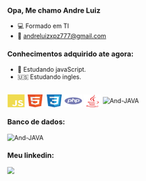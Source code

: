 ### Opa, Me chamo Andre Luiz
- 💻 Formado em TI
- 📧 andreluizxpz777@gmail.com
   
### Conhecimentos adquirido ate agora:


- 💬 Estudando javaScript.
- 🇺🇸 Estudando ingles.

<div style="display: inline_block"><br>
   <img align="center" alt="And-Js" height="30" width="40" src="https://raw.githubusercontent.com/devicons/devicon/master/icons/javascript/javascript-plain.svg">
   <img align="center" alt="And-HTML" height="30" width="40" src="https://raw.githubusercontent.com/devicons/devicon/master/icons/html5/html5-original.svg">
   <img align="center" alt="And-CSS" height="30" width="40" src="https://raw.githubusercontent.com/devicons/devicon/master/icons/css3/css3-original.svg">
   <img align="center" alt="And-PHP" height="30" width="40" src="https://raw.githubusercontent.com/devicons/devicon/master/icons/php/php-plain.svg">
   <img align="center" alt="And-JAVA" height="30" width="40" src="https://raw.githubusercontent.com/devicons/devicon/master/icons/java/java-plain.svg">
   <img align="center" alt="And-JAVA" height="30" width="40" src="https://cdn.jsdelivr.net/gh/devicons/devicon/icons/mysql/mysql-original-wordmark.svg" />

  ### Banco de dados:
   <img align="center" alt="And-JAVA" height="30" width="40" src="https://cdn.jsdelivr.net/gh/devicons/devicon/icons/mysql/mysql-original-wordmark.svg" />
</div>


  ### Meu linkedin: 

<div>
    <a href="https://www.linkedin.com/in/andre-luiz-belfort-09993b290/" target="_blank"><img src="https://img.shields.io/badge/-LinkedIn-%230077B5?style=for-the-badge&logo=linkedin&logoColor=white" target="_blank"></a> 
</div>
 


  

